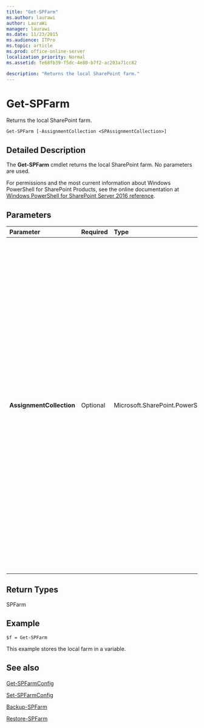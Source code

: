 ```yaml
---
title: "Get-SPFarm"
ms.author: laurawi
author: LauraWi
manager: laurawi
ms.date: 11/23/2015
ms.audience: ITPro
ms.topic: article
ms.prod: office-online-server
localization_priority: Normal
ms.assetid: fe68fb39-f5dc-4e80-b7f2-ac203a71cc82

description: "Returns the local SharePoint farm."
---
```


# Get-SPFarm

Returns the local SharePoint farm.
  
```
Get-SPFarm [-AssignmentCollection <SPAssignmentCollection>]
```

## Detailed Description

The **Get-SPFarm** cmdlet returns the local SharePoint farm. No parameters are used. 
  
For permissions and the most current information about Windows PowerShell for SharePoint Products, see the online documentation at [Windows PowerShell for SharePoint Server 2016 reference](https://go.microsoft.com/fwlink/p/?LinkId=671715).
  
## Parameters

|**Parameter**|**Required**|**Type**|**Description**|
|:-----|:-----|:-----|:-----|
|**AssignmentCollection** <br/> |Optional  <br/> |Microsoft.SharePoint.PowerShell.SPAssignmentCollection  <br/> |Manages objects for the purpose of proper disposal. Use of objects, such as **SPWeb** or **SPSite**, can use large amounts of memory and use of these objects in Windows PowerShell scripts requires proper memory management. Using the **SPAssignment** object, you can assign objects to a variable and dispose of the objects after they are needed to free up memory. When **SPWeb**, **SPSite**, or **SPSiteAdministration** objects are used, the objects are automatically disposed of if an assignment collection or the **Global** parameter is not used.  <br/> > [!NOTE]> When the **Global** parameter is used, all objects are contained in the global store. If objects are not immediately used, or disposed of by using the **Stop-SPAssignment** command, an out-of-memory scenario can occur.           |
   
## Return Types

SPFarm
  
## Example

```
$f = Get-SPFarm
```

This example stores the local farm in a variable.
  
## See also

#### 

[Get-SPFarmConfig](../../../docs-conceptual/sharepoint-server/microsoft-powershell-for-sharepoint-server-reference/farm-cmdlets/get-spfarmconfig.md)
  
[Set-SPFarmConfig](../../../docs-conceptual/sharepoint-server/microsoft-powershell-for-sharepoint-server-reference/farm-cmdlets/set-spfarmconfig.md)
  
[Backup-SPFarm](../../../docs-conceptual/sharepoint-server/microsoft-powershell-for-sharepoint-server-reference/backup-and-recovery-cmdlets/backup-spfarm.md)
  
[Restore-SPFarm](../../../docs-conceptual/sharepoint-server/microsoft-powershell-for-sharepoint-server-reference/backup-and-recovery-cmdlets/restore-spfarm.md)

